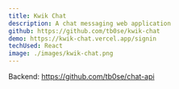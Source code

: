 ```yaml
---
title: Kwik Chat
description: A chat messaging web application
github: https://github.com/tb0se/kwik-chat
demo: https://kwik-chat.vercel.app/signin
techUsed: React
image: ./images/kwik-chat.png
---
```


Backend: https://github.com/tb0se/chat-api